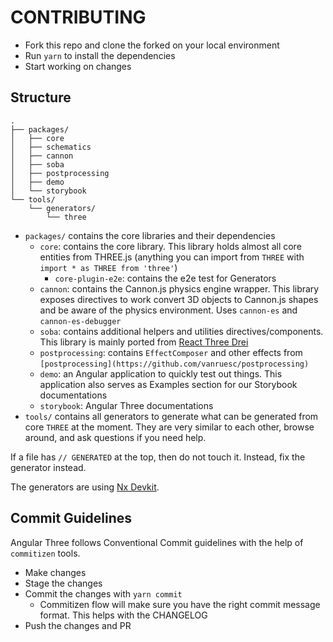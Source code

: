 # CONTRIBUTING

- Fork this repo and clone the forked on your local environment
- Run `yarn` to install the dependencies
- Start working on changes

## Structure

```
.
├── packages/
│   ├── core
│   ├── schematics
│   ├── cannon
│   ├── soba
│   ├── postprocessing
│   ├── demo
│   └── storybook
└── tools/
    └── generators/
        └── three
```

- `packages/` contains the core libraries and their dependencies
  - `core`: contains the core library. This library holds almost all core entities from THREE.js (anything you can
    import from `THREE` with `import * as THREE from 'three'`)
    - `core-plugin-e2e`: contains the e2e test for Generators
  - `cannon`: contains the Cannon.js physics engine wrapper. This library exposes directives to work convert 3D
    objects to Cannon.js shapes and be aware of the physics environment. Uses `cannon-es` and `cannon-es-debugger`
  - `soba`: contains additional helpers and utilities directives/components. This library is mainly ported
    from [React Three Drei](https://github.com/pmndrs/react-three-drei)
  - `postprocessing`: contains `EffectComposer` and other effects
    from `[postprocessing](https://github.com/vanruesc/postprocessing)`
  - `demo`: an Angular application to quickly test out things. This application also serves as Examples section for
    our Storybook documentations
  - `storybook`: Angular Three documentations
- `tools/` contains all generators to generate what can be generated from core `THREE` at the moment. They are very
  similar to each other, browse around, and ask questions if you need help.

If a file has `// GENERATED` at the top, then do not touch it. Instead, fix the generator instead.

The generators are using [Nx Devkit](https://nx.dev/l/r/core-concepts/nx-devkit).

## Commit Guidelines

Angular Three follows Conventional Commit guidelines with the help of `commitizen` tools.

- Make changes
- Stage the changes
- Commit the changes with `yarn commit`
  - Commitizen flow will make sure you have the right commit message format. This helps with the CHANGELOG
- Push the changes and PR
